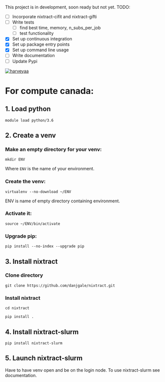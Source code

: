 This project is in development, soon ready but not yet. TODO:
- [ ] Incorporate nixtract-cifit and nixtract-gifti
- [ ] Write tests
  - [ ] find best time, memory, n_subs_per_job
  - [ ] test functionality
- [x] Set up continuous integration
- [x] Set up package entry points
- [x] Set up command line usage
- [ ] Write documentation
- [ ] Update Pypi

[![harveyaa](https://circleci.com/gh/harveyaa/nixtract-slurm.svg?style=svg)](<LINK>)

# For compute canada:

## 1. Load python
`module load python/3.6`

## 2. Create a venv
### Make an empty directory for your venv:
`mkdir ENV`

Where `ENV` is the name of your environment.

### Create the venv:
`virtualenv --no-download ~/ENV`

ENV is name of empty directory containing environment.

### Activate it:
`source ~/ENV/bin/activate`
### Upgrade pip:
`pip install --no-index --upgrade pip`

## 3. Install nixtract
### Clone directory
`git clone https://github.com/danjgale/nixtract.git`
### Install nixtract
`cd nixtract`

`pip install .`

## 4. Install nixtract-slurm
`pip install nixtract-slurm`

## 5. Launch nixtract-slurm
Have to have venv open and be on the login node. To use nixtract-slurm see documentation.


